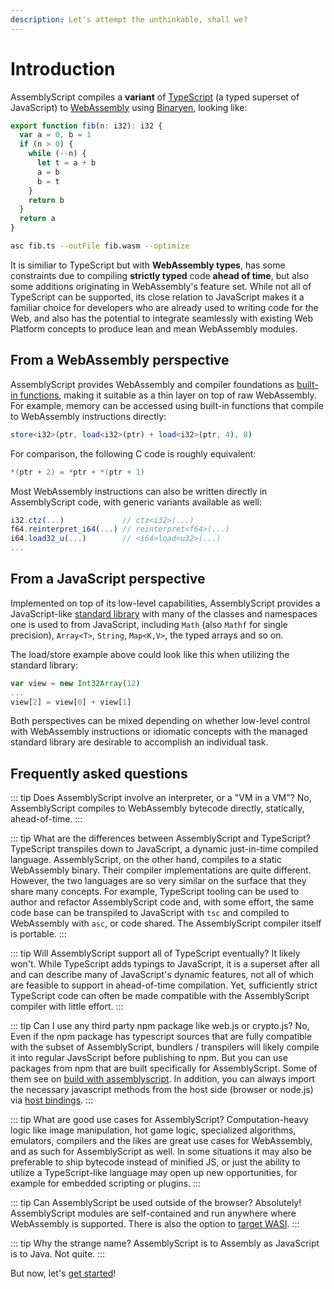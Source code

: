 ```yaml
---
description: Let's attempt the unthinkable, shall we?
---
```


# Introduction

AssemblyScript compiles a **variant** of [TypeScript](https://www.typescriptlang.org) \(a typed superset of JavaScript\) to [WebAssembly](https://webassembly.org) using [Binaryen](https://github.com/WebAssembly/binaryen), looking like:

```ts
export function fib(n: i32): i32 {
  var a = 0, b = 1
  if (n > 0) {
    while (--n) {
      let t = a + b
      a = b
      b = t
    }
    return b
  }
  return a
}
```
```sh
asc fib.ts --outFile fib.wasm --optimize
```

It is similiar to TypeScript but with **WebAssembly types**, has some constraints due to compiling **strictly typed** code **ahead of time**, but also some additions originating in WebAssembly's feature set. While not all of TypeScript can be supported, its close relation to JavaScript makes it a familiar choice for developers who are already used to writing code for the Web, and also has the potential to integrate seamlessly with existing Web Platform concepts to produce lean and mean WebAssembly modules.

## From a WebAssembly perspective

AssemblyScript provides WebAssembly and compiler foundations as [built-in functions](./stdlib/globals.md#builtins), making it suitable as a thin layer on top of raw WebAssembly. For example, memory can be accessed using built-in functions that compile to WebAssembly instructions directly:

```ts
store<i32>(ptr, load<i32>(ptr) + load<i32>(ptr, 4), 8)
```

For comparison, the following C code is roughly equivalent:

```c
*(ptr + 2) = *ptr + *(ptr + 1)
```

Most WebAssembly instructions can also be written directly in AssemblyScript code, with generic variants available as well:

```ts
i32.ctz(...)             // ctz<i32>(...)
f64.reinterpret_i64(...) // reinterpret<f64>(...)
i64.load32_u(...)        // <i64>load<u32>(...)
...
```

## From a JavaScript perspective

Implemented on top of its low-level capabilities, AssemblyScript provides a JavaScript-like [standard library](./stdlib/globals.md) with many of the classes and namespaces one is used to from JavaScript, including `Math` (also `Mathf` for single precision), `Array<T>`, `String`, `Map<K,V>`, the typed arrays and so on.

The load/store example above could look like this when utilizing the standard library:

```ts
var view = new Int32Array(12)
...
view[2] = view[0] + view[1]
```

Both perspectives can be mixed depending on whether low-level control with WebAssembly instructions or idiomatic concepts with the managed standard library are desirable to accomplish an individual task.

## Frequently asked questions

::: tip Does AssemblyScript involve an interpreter, or a "VM in a VM"?
No, AssemblyScript compiles to WebAssembly bytecode directly, statically, ahead-of-time.
:::

::: tip What are the differences between AssemblyScript and TypeScript?
TypeScript transpiles down to JavaScript, a dynamic just-in-time compiled language. AssemblyScript, on the other hand, compiles to a static WebAssembly binary. Their compiler implementations are quite different. However, the two languages are so very similar on the surface that they share many concepts. For example, TypeScript tooling can be used to author and refactor AssemblyScript code and, with some effort, the same code base can be transpiled to JavaScript with `tsc` and compiled to WebAssembly with `asc`, or code shared. The AssemblyScript compiler itself is portable.
:::

::: tip Will AssemblyScript support all of TypeScript eventually?
It likely won't. While TypeScript adds typings to JavaScript, it is a superset after all and can describe many of JavaScript's dynamic features, not all of which are feasible to support in ahead-of-time compilation. Yet, sufficiently strict TypeScript code can often be made compatible with the AssemblyScript compiler with little effort.
:::

::: tip Can I use any third party npm package like web.js or crypto.js?
No, Even if the npm package has typescript sources that are fully compatible with the subset of AssemblyScript, bundlers / transpilers will likely compile it into regular JavsScript before publishing to npm. But you can use packages from npm that are built specifically for AssemblyScript. Some of them see on [build with assemblyscript](./built-with-assemblyscript.md). In addition, you can always import the necessary javascript methods from the host side (browser or node.js) via [host bindings](./compiler.html#host-bindings).
:::

::: tip What are good use cases for AssemblyScript?
Computation-heavy logic like image manipulation, hot game logic, specialized algorithms, emulators, compilers and the likes are great use cases for WebAssembly, and as such for AssemblyScript as well. In some situations it may also be preferable to ship bytecode instead of minified JS, or just the ability to utilize a TypeScript-like language may open up new opportunities, for example for embedded scripting or plugins.
:::

::: tip Can AssemblyScript be used outside of the browser?
Absolutely! AssemblyScript modules are self-contained and run anywhere where WebAssembly is supported. There is also the option to [target WASI](/concepts.md#targeting-wasi).
:::

::: tip Why the strange name?
AssemblyScript is to Assembly as JavaScript is to Java. Not quite.
:::

But now, let's [get started](./getting-started.md)!
